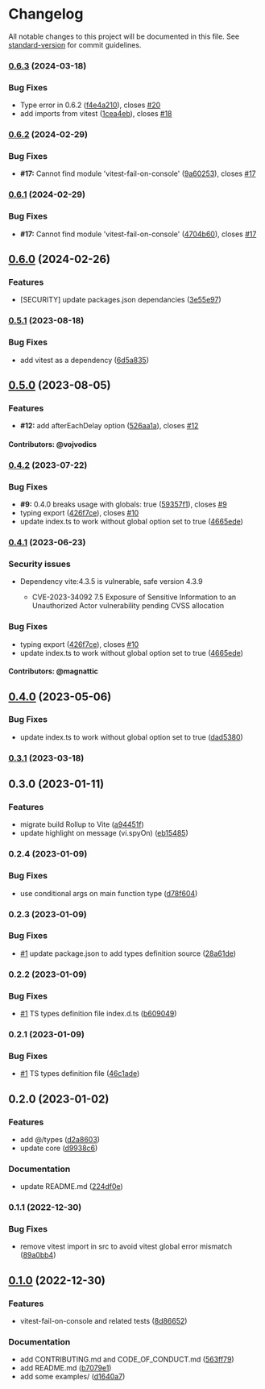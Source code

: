 # Changelog

All notable changes to this project will be documented in this file. See [standard-version](https://github.com/conventional-changelog/standard-version) for commit guidelines.

### [0.6.3](https://github.com/thomasbrodusch/vitest-fail-on-console/compare/v0.4.2...v0.6.3) (2024-03-18)


### Bug Fixes
* Type error in 0.6.2 ([f4e4a210](https://github.com/thomasbrodusch/vitest-fail-on-console/commits/f4e4a2104265c46e8a5aa0c3c95e1b2f2228ce3f)), closes [#20](https://github.com/thomasbrodusch/vitest-fail-on-console/issues/20)
* add imports from vitest ([1cea4eb](https://github.com/thomasbrodusch/vitest-fail-on-console/commits/1cea4ebfb85e93c8a6b227869082948ca6578878)), closes [#18](https://github.com/thomasbrodusch/vitest-fail-on-console/issues/18)

### [0.6.2](https://github.com/thomasbrodusch/vitest-fail-on-console/compare/v0.6.1...v0.6.2) (2024-02-29)


### Bug Fixes

* **#17:** Cannot find module 'vitest-fail-on-console' ([9a60253](https://github.com/thomasbrodusch/vitest-fail-on-console/commits/9a6025381657a5af7820c6babad8cea417357268)), closes [#17](https://github.com/thomasbrodusch/vitest-fail-on-console/issues/17)


### [0.6.1](https://github.com/thomasbrodusch/vitest-fail-on-console/compare/v0.6.0...v0.6.1) (2024-02-29)

### Bug Fixes

* **#17:** Cannot find module 'vitest-fail-on-console' ([4704b60](https://github.com/thomasbrodusch/vitest-fail-on-console/commits/4704b608966d4fa07dbf35c787ae6b6fd88d41fe)), closes [#17](https://github.com/thomasbrodusch/vitest-fail-on-console/issues/17)

## [0.6.0](https://github.com/thomasbrodusch/vitest-fail-on-console/compare/v0.4.2...v0.6.0) (2024-02-26)

### Features
* [SECURITY] update packages.json dependancies ([3e55e97](https://github.com/thomasbrodusch/vitest-fail-on-console/commit/3e55e97181121ace8b90ca4fbccbd5d927ea47f1))


### [0.5.1](https://github.com/thomasbrodusch/vitest-fail-on-console/compare/v0.4.2...v0.5.1) (2023-08-18)


### Bug Fixes

* add vitest as a dependency ([6d5a835](https://github.com/thomasbrodusch/vitest-fail-on-console/commits/6d5a835467270142b8265b8f6c69b02740dfedc3))

## [0.5.0](https://github.com/thomasbrodusch/vitest-fail-on-console/compare/v0.4.2...v0.5.0) (2023-08-05)


### Features

* **#12:** add afterEachDelay option ([526aa1a](https://github.com/thomasbrodusch/vitest-fail-on-console/commits/526aa1a3e3d40a77669de8bc1d33ae48dafed750)), closes [#12](https://github.com/thomasbrodusch/vitest-fail-on-console/issues/12)

#### Contributors: @vojvodics

### [0.4.2](https://github.com/thomasbrodusch/vitest-fail-on-console/compare/v0.3.1...v0.4.2) (2023-07-22)


### Bug Fixes

* **#9:** 0.4.0 breaks usage with globals: true ([59357f1](https://github.com/thomasbrodusch/vitest-fail-on-console/commits/59357f19f5667881a8e736ca93bf88bfeeca1394)), closes [#9](https://github.com/thomasbrodusch/vitest-fail-on-console/issues/9)
* typing export ([426f7ce](https://github.com/thomasbrodusch/vitest-fail-on-console/commits/426f7ce55259eb525fcc560928acfa5780310e1b)), closes [#10](https://github.com/thomasbrodusch/vitest-fail-on-console/issues/10)
* update index.ts to work without global option set to true ([4665ede](https://github.com/thomasbrodusch/vitest-fail-on-console/commits/4665ede23d9d5c109f96868536ce2c60398f361b))

### [0.4.1](https://github.com/thomasbrodusch/vitest-fail-on-console/compare/v0.3.1...v0.4.1) (2023-06-23)

### Security issues
* Dependency vite:4.3.5 is vulnerable, safe version 4.3.9
    
  * CVE-2023-34092 7.5 Exposure of Sensitive Information to an Unauthorized Actor vulnerability pending CVSS allocation

### Bug Fixes

* typing export ([426f7ce](https://github.com/thomasbrodusch/vitest-fail-on-console/commits/426f7ce55259eb525fcc560928acfa5780310e1b)), closes [#10](https://github.com/thomasbrodusch/vitest-fail-on-console/issues/10)
* update index.ts to work without global option set to true ([4665ede](https://github.com/thomasbrodusch/vitest-fail-on-console/commits/4665ede23d9d5c109f96868536ce2c60398f361b))

#### Contributors: @magnattic

## [0.4.0](https://github.com/thomasbrodusch/vitest-fail-on-console/compare/v0.3.1...v0.4.0) (2023-05-06)


### Bug Fixes

* update index.ts to work without global option set to true ([dad5380](https://github.com/thomasbrodusch/vitest-fail-on-console/commits/dad53805d0b80ba9c3cb92d5162040be3fcfaa12))

### [0.3.1](https://github.com/thomasbrodusch/vitest-fail-on-console/compare/v0.3.0...v0.3.1) (2023-03-18)

## 0.3.0 (2023-01-11)


### Features

* migrate build Rollup to Vite ([a94451f](https://github.com/thomasbrodusch/vitest-fail-on-console/commits/a94451f2dd21a29d51b4f3617e4b6bb96d35516f))
* update highlight on message (vi.spyOn) ([eb15485](https://github.com/thomasbrodusch/vitest-fail-on-console/commits/eb1548512d0fe3f01c49c92024e056b2987928db))


### 0.2.4 (2023-01-09)


### Bug Fixes

* use conditional args on main function type ([d78f604](https://github.com/thomasbrodusch/vitest-fail-on-console/commits/d78f60497cdfa0f1103de5188f495aa7904ff1f8))


### 0.2.3 (2023-01-09)


### Bug Fixes

* [#1](https://github.com/thomasbrodusch/vitest-fail-on-console/issues/1) update package.json to add types definition source ([28a61de](https://github.com/thomasbrodusch/vitest-fail-on-console/commits/28a61de151e8b2aec74bbbd5ad0752e452b6dd97))

### 0.2.2 (2023-01-09)


### Bug Fixes

* [#1](https://github.com/thomasbrodusch/vitest-fail-on-console/issues/1) TS types definition file index.d.ts ([b609049](https://github.com/thomasbrodusch/vitest-fail-on-console/commits/b609049f8bcea3c0bf0fa37d855f1b05dfebd125))

### 0.2.1 (2023-01-09)


### Bug Fixes

* [#1](https://github.com/thomasbrodusch/vitest-fail-on-console/issues/1) TS types definition file ([46c1ade](https://github.com/thomasbrodusch/vitest-fail-on-console/commits/46c1adeb15ab1277a3107734d0006b5f0fb1085f))


## 0.2.0 (2023-01-02)


### Features

* add @/types ([d2a8603](https://github.com/thomasbrodusch/vitest-fail-on-console/commits/d2a8603e9740f0aadea935c866ee5dc0be2427b9))
* update core ([d9938c6](https://github.com/thomasbrodusch/vitest-fail-on-console/commits/d9938c643d0e627b74f40c91c6237300a81b387c))

### Documentation

* update README.md ([224df0e](https://github.com/thomasbrodusch/vitest-fail-on-console/commits/224df0e2b41837016adb2a92fba3197171e2c2d1))

### 0.1.1 (2022-12-30)


### Bug Fixes

* remove vitest import in src to avoid vitest global error mismatch ([89a0bb4](https://github.com/thomasbrodusch/vitest-fail-on-console/commits/89a0bb47205946b4319a88e2597b464d470a1d1e))


## [0.1.0](https://github.com/thomasbrodusch/vitest-fail-on-console/compare/v0.0.2...v0.1.0) (2022-12-30)


### Features

* vitest-fail-on-console and related tests ([8d86652](https://github.com/thomasbrodusch/vitest-fail-on-console/commits/8d86652f2c858d7bd5a364d7947b11968611bd5d))


### Documentation

* add CONTRIBUTING.md and CODE_OF_CONDUCT.md ([563ff79](https://github.com/thomasbrodusch/vitest-fail-on-console/commits/563ff79765590a2f686b0669cb2e2ac2aab1ef23))
* add README.md ([b7079e1](https://github.com/thomasbrodusch/vitest-fail-on-console/commits/b7079e1ae514ca1b855717938a369b4ffe3baab7))
* add some examples/ ([d1640a7](https://github.com/thomasbrodusch/vitest-fail-on-console/commits/d1640a713944c3bff2a319d4f19e5a6ffd34767b))

